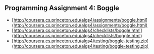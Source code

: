 ## Programming Assignment 4: Boggle

* [http://coursera.cs.princeton.edu/algs4/assignments/boggle.html](http://coursera.cs.princeton.edu/algs4/assignments/boggle.html)
* [http://coursera.cs.princeton.edu/algs4/checklists/boggle.html](http://coursera.cs.princeton.edu/algs4/checklists/boggle.html)
* [http://coursera.cs.princeton.edu/algs4/testing/boggle-testing.zip](http://coursera.cs.princeton.edu/algs4/testing/boggle-testing.zip)